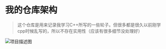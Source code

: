 # 我的仓库架构
> 这个仓库是用来记录我学习C++所写的一些轮子。但很多都是很久以前刚学cpp时候乱写的，所以不存在实用性（应该有很多细节没处理好）
>
![项目描述图](https://img-blog.csdnimg.cn/52eec20317b04dfeb7f5543cb82b26a6.png?x-oss-process=image/watermark,type_d3F5LXplbmhlaQ,shadow_50,text_Q1NETiBAQysrKysrKysrKysrKysrKysrKys=,size_20,color_FFFFFF,t_70,g_se,x_16)
